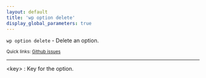 ```yaml
---
layout: default
title: 'wp option delete'
display_global_parameters: true
---
```


`wp option delete` - Delete an option.

<small>Quick links: <a href="https://github.com/wp-cli/wp-cli/issues?q=is%3Aopen+label%3Acommand%3Adelete+sort%3Aupdated-desc">Github issues</a></small>

<hr />

&lt;key&gt;
: Key for the option.




